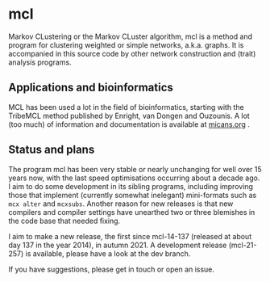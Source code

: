 # mcl
Markov CLustering or the Markov CLuster algorithm, mcl is a method and program
for clustering weighted or simple networks, a.k.a. graphs.  It is accompanied
in this source code by other network construction and (trait) analysis
programs.

## Applications and bioinformatics
MCL has been used a lot in the field of bioinformatics, starting with the TribeMCL
method published by Enright, van Dongen and Ouzounis.
A lot (too much) of information and documentation is available
at [micans.org](http://micans.org/mcl) .

## Status and plans
The program mcl has been very stable or nearly unchanging for well over 15
years now, with the last speed optimisations occurring about a decade ago. I
aim to do some development in its sibling programs, including improving those
that implement (currently somewhat inelegant) mini-formats such as `mcx alter`
and `mcxsubs`. Another reason for new releases is that new compilers and
compiler settings have unearthed two or three blemishes in the code base that
needed fixing.

I aim to make a new release, the first since mcl-14-137 (released at about day 137
in the year 2014), in autumn 2021. A development release (mcl-21-257) is available,
please have a look at the dev branch.

If you have suggestions, please get in touch or open an issue.

